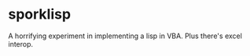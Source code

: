 sporklisp
=========

A horrifying experiment in implementing a lisp in VBA.  Plus there's excel interop.  
